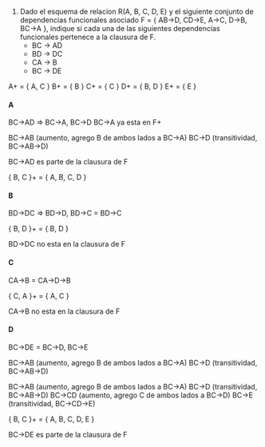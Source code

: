 1. Dado el esquema de relacion R(A, B, C, D, E) y el siguiente conjunto de dependencias funcionales asociado F = { AB->D, CD->E, A->C, D->B, BC->A }, indique si cada una de las siguientes dependencias funcionales pertenece a la clausura de F.
    - BC -> AD
    - BD -> DC
    - CA -> B
    - BC -> DE


A+ = { A, C }
B+ = { B }
C+ = { C }
D+ = { B, D }
E+ = { E }


#### A
BC->AD => BC->A, BC->D
BC->A ya esta en F+

BC->AB (aumento, agrego B de ambos lados a BC->A)
BC->D  (transitividad, BC->AB->D)

BC->AD es parte de la clausura de F

{ B, C }+ = { A, B, C, D }


#### B
BD->DC => BD->D, BD->C = BD->C

{ B, D }+ = { B, D }

BD->DC no esta en la clausura de F


#### C
CA->B = CA->D->B

{ C, A }+ = { A, C }

CA->B no esta en la clausura de F


#### D
BC->DE = BC->D, BC->E

BC->AB (aumento, agrego B de ambos lados a BC->A)
BC->D  (transitividad, BC->AB->D)

BC->AB (aumento, agrego B de ambos lados a BC->A)
BC->D  (transitividad, BC->AB->D)
BC->CD (aumento, agrego C de ambos lados a BC->D)
BC->E  (transitividad, BC->CD->E)

{ B, C }+ = { A, B, C, D, E }

BC->DE es parte de la clausura de F
